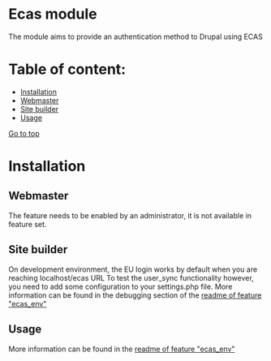 Ecas module
======================

The module aims to provide an authentication method to Drupal using ECAS
 
Table of content:
=================
- [Installation](#installation)
- [Webmaster](#webmaster)
- [Site builder](#site-builder)
- [Usage](#usage)

[Go to top](#table-of-content)

 
# Installation
## Webmaster
The feature needs to be enabled by an administrator, it is not available in  
feature set.

## Site builder
On development environment, the EU login works by default when you are reaching
localhost/ecas URL
To test the user_sync functionality however, you need to add some configuration
to your settings.php file.
More information can be found in the debugging section of the 
 [readme of feature "ecas_env"](../../features/ecas_env/README.md)

Usage
-----

More information can be found in the [readme of feature "ecas_env"](../../features/ecas_env/README.md)
